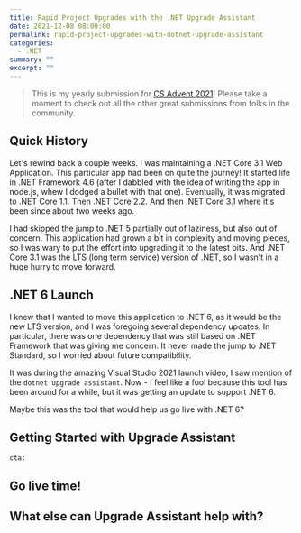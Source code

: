 ```yaml
---
title: Rapid Project Upgrades with the .NET Upgrade Assistant
date: 2021-12-08 08:00:00
permalink: rapid-project-upgrades-with-dotnet-upgrade-assistant
categories:
  - .NET
summary: ""
excerpt: ""
---
```


> This is my yearly submission for [CS Advent 2021](https://www.csadvent.christmas)!  Please take a moment to check out all the other great submissions from folks in the community.

## Quick History

Let's rewind back a couple weeks.  I was maintaining a .NET Core 3.1 Web Application.  This particular app had been on quite the journey!  It started life in .NET Framework 4.6 (after I dabbled with the idea of writing the app in node.js, whew I dodged a bullet with that one).  Eventually, it was migrated to .NET Core 1.1.  Then .NET Core 2.2. And then .NET Core 3.1 where it's been since about two weeks ago.

I had skipped the jump to .NET 5 partially out of laziness, but also out of concern.  This application had grown a bit in complexity and moving pieces, so I was wary to put the effort into upgrading it to the latest bits.  And .NET Core 3.1 was the LTS (long term service) version of .NET, so I wasn't in a huge hurry to move forward.

## .NET 6 Launch

I knew that I wanted to move this application to .NET 6, as it would be the new LTS version, and I was foregoing several dependency updates.  In particular, there was one dependency that was still based on .NET Framework that was giving me concern.  It never made the jump to .NET Standard, so I worried about future compatibility.  

It was during the amazing Visual Studio 2021 launch video, I saw mention of the `dotnet upgrade assistant`.  Now - I feel like a fool because this tool has been around for a while, but it was getting an update to support .NET 6.

Maybe this was the tool that would help us go live with .NET 6?

## Getting Started with Upgrade Assistant

`cta: `

## Go live time!

## What else can Upgrade Assistant help with?


